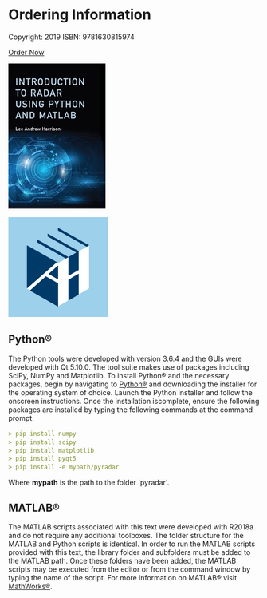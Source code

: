 # Ordering Information

Copyright: 2019
ISBN: 9781630815974 

[Order Now](https://us.artechhouse.com/Introduction-to-Radar-Using-Python-and-MATLAB-P2051.aspx)

![Book_logo](book_cover.jpg)

![AH Logo](AHLogo.png)

## Python®

The Python tools were developed with version 3.6.4 and the GUIs were developed with Qt 5.10.0.  The  tool  suite  makes  use  of  packages  including  SciPy,  NumPy and  Matplotlib. To install Python® and the necessary packages, begin by navigating to [Python®](http://python.org) and downloading the installer for the operating system of choice. Launch the Python installer and follow the onscreen instructions. Once the installation iscomplete, ensure the following packages are installed by typing the following commands at the command prompt:

```markdown
> pip install numpy
> pip install scipy
> pip install matplotlib
> pip install pyqt5
> pip install -e mypath/pyradar
```
Where **mypath** is the path to the folder 'pyradar'.

## MATLAB®

The MATLAB scripts associated with this  text  were  developed  with  R2018a  and  do  not  require  any  additional  toolboxes. The folder structure for the MATLAB and Python scripts is identical.  In  order  to  run  the  MATLAB scripts  provided  with  this  text,  the  library  folder  and subfolders must be added to the MATLAB path. Once these folders have been added, the MATLAB scripts may be executed from the editor or from the command window by typing the name of the script.  For more information on MATLAB® visit [MathWorks®](https://www.mathworks.com/).
